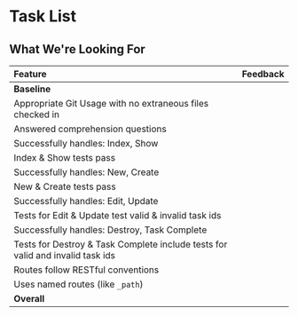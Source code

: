 # Task List
## What We're Looking For

Feature | Feedback
:------------- | :-------------
**Baseline** | 
Appropriate Git Usage with no extraneous files checked in | 
Answered comprehension questions | 
Successfully handles: Index, Show | 
Index & Show tests pass |
Successfully handles: New, Create | 
New & Create tests pass |
Successfully handles: Edit, Update |
Tests for Edit & Update test valid & invalid task ids | 
Successfully handles: Destroy, Task Complete | 
Tests for Destroy & Task Complete include tests for valid and invalid task ids | 
Routes follow RESTful conventions | 
Uses named routes (like `_path`) | 
**Overall** | 
